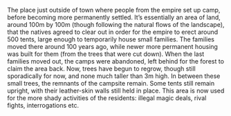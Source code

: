 The place just outside of town where people from the empire set up camp, before becoming more permanently settled. It’s essentially an area of land, around 100m by 100m (though following the natural flows of the landscape), that the natives agreed to clear out in order for the empire to erect around 500 tents, large enough to temporarily house small families. The families moved there around 100 years ago, while newer more permanent housing was built for them (from the trees that were cut down). When the last families moved out, the camps were abandoned, left behind for the forest to claim the area back. Now, trees have begun to regrow, though still sporadically for now, and none much taller than 3m high. In between these small trees, the remnants of the campsite remain. Some tents still remain upright, with their leather-skin walls still held in place. This area is now used for the more shady activities of the residents: illegal magic deals, rival fights, interrogations etc.